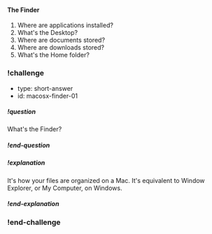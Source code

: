 #### The Finder

1. Where are applications installed?
1. What's the Desktop?
1. Where are documents stored?
1. Where are downloads stored?
1. What's the Home folder?


### !challenge

* type: short-answer
* id: macosx-finder-01

##### !question
What's the Finder?
##### !end-question

##### !explanation
It's how your files are organized on a Mac. It's equivalent to Window Explorer, or My Computer, on Windows.
##### !end-explanation
### !end-challenge
